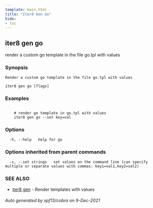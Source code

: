 ```yaml
---
template: main.html
title: "Iter8 Gen Go"
hide:
- toc
---
```


## iter8 gen go

render a custom go template in the file go.tpl with values

### Synopsis


	Render a custom go template in the file go.tpl with values

```
iter8 gen go [flags]
```

### Examples

```

	# render go template in go.tpl with values
	iter8 gen go --set key=val

```

### Options

```
  -h, --help   help for go
```

### Options inherited from parent commands

```
  -s, --set strings   set values on the command line (can specify multiple or separate values with commas: key1=val1,key2=val2)
```

### SEE ALSO

* [iter8 gen](iter8_gen.md)	 - Render templates with values

###### Auto generated by spf13/cobra on 9-Dec-2021
